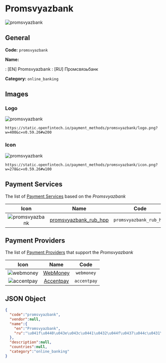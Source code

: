 
# Promsvyazbank 
![promsvyazbank](https://static.openfintech.io/payment_methods/promsvyazbank/logo.png?w=400&c=v0.59.26#w200)  

## General 
**Code:** `promsvyazbank` 
 
**Name:** 
 
:	[EN] Promsvyazbank 
:	[RU] Промсвязьбанк 
 
**Category:** `online_banking` 
 

## Images 

### Logo 
![promsvyazbank](https://static.openfintech.io/payment_methods/promsvyazbank/logo.png?w=400&c=v0.59.26#w200)  

```
https://static.openfintech.io/payment_methods/promsvyazbank/logo.png?w=400&c=v0.59.26#w200
```  

### Icon 
![promsvyazbank](https://static.openfintech.io/payment_methods/promsvyazbank/icon.png?w=278&c=v0.59.26#w100)  

```
https://static.openfintech.io/payment_methods/promsvyazbank/icon.png?w=278&c=v0.59.26#w100
```  

## Payment Services 
 
The list of [Payment Services](/payment-services/) based on the _Promsvyazbank_ 

|Icon|Name|Code| 
|:---:|:---:|:---:| 
|![promsvyazbank](https://static.openfintech.io/payment_methods/promsvyazbank/icon.png?w=278&c=v0.59.26#w100) |[promsvyazbank_rub_hpp](/payment-services/promsvyazbank_rub_hpp/)|`promsvyazbank_rub_hpp`| 
 

## Payment Providers 
 
The list of [Payment Providers](/payment-providers/) that support the _Promsvyazbank_ 

|Icon|Name|Code| 
|:---:|:---:|:---:| 
|![webmoney](https://static.openfintech.io/payment_providers/webmoney/icon.svg?w=278&c=v0.59.26#w100) |[WebMoney](/payment-providers/webmoney/)|`webmoney`| 
|![accentpay](https://static.openfintech.io/payment_providers/accentpay/icon.png?w=278&c=v0.59.26#w100) |[Accentpay](/payment-providers/accentpay/)|`accentpay`| 
 

## JSON Object 

```json
{
  "code":"promsvyazbank",
  "vendor":null,
  "name":{
    "en":"Promsvyazbank",
    "ru":"\u041f\u0440\u043e\u043c\u0441\u0432\u044f\u0437\u044c\u0431\u0430\u043d\u043a"
  },
  "description":null,
  "countries":null,
  "category":"online_banking"
}
```  
